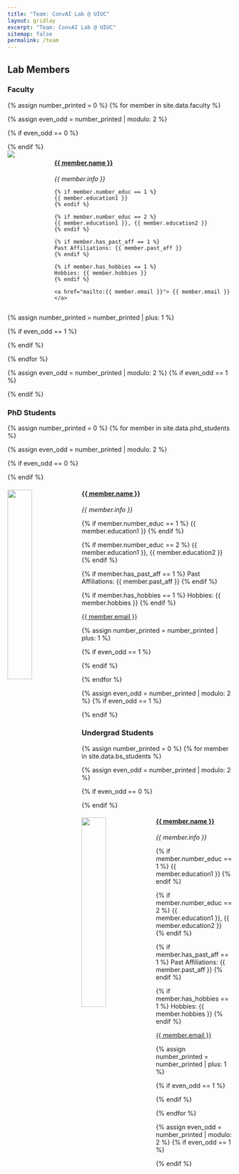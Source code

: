```yaml
---
title: "Team: ConvAI Lab @ UIUC"
layout: gridlay
excerpt: "Team: ConvAI Lab @ UIUC"
sitemap: false
permalink: /team
---
```



## Lab Members


### Faculty

{% assign number_printed = 0 %}
{% for member in site.data.faculty %}

{% assign even_odd = number_printed | modulo: 2 %}

{% if even_odd == 0 %}
<div class="row">
{% endif %}

<div class="col-sm-6 clearfix" style="display: flex; flex-wrap: nowrap; align-items: flex-start; gap: 15px;">

  <img src="{{ site.url }}{{ site.baseurl }}/images/convai_members/{{ member.photo }}" class="img-responsive" style="min-width: 80px; max-width: 100px; height: auto; float: left; margin-right: 10px;" />

  <div style="flex-grow: 1;">
    <h4><a href="{{ member.webpage }}">{{ member.name }}</a></h4>
    <i>{{ member.info }} </i> 

    {% if member.number_educ == 1 %}
    {{ member.education1 }}
    {% endif %}

    {% if member.number_educ == 2 %}
    {{ member.education1 }}, {{ member.education2 }} 
    {% endif %}

    {% if member.has_past_aff == 1 %}
    Past Affiliations: {{ member.past_aff }} 
    {% endif %}

    {% if member.has_hobbies == 1 %}
    Hobbies: {{ member.hobbies }} 
    {% endif %}

    <a href="mailto:{{ member.email }}"> {{ member.email }} </a>
  </div>

</div>

{% assign number_printed = number_printed | plus: 1 %}

{% if even_odd == 1 %}
</div>
{% endif %}

{% endfor %}

{% assign even_odd = number_printed | modulo: 2 %}
{% if even_odd == 1 %}
</div>
{% endif %}










### PhD Students

{% assign number_printed = 0 %}
{% for member in site.data.phd_students %}

{% assign even_odd = number_printed | modulo: 2 %}

{% if even_odd == 0 %}
<div class="row">
{% endif %}

<div class="col-sm-6 clearfix">
  <img src="{{ site.url }}{{ site.baseurl }}/images/convai_members/{{ member.photo }}" class="img-responsive" width="33%" style="float: left" />
  <h4><a href="{{ member.webpage }}">{{ member.name }}</a></h4>
  <i>{{ member.info }} </i> 

  {% if member.number_educ == 1 %}
  {{ member.education1 }}
  {% endif %}

  {% if member.number_educ == 2 %}
  {{ member.education1 }}, {{ member.education2 }} 
  {% endif %}

  {% if member.has_past_aff == 1 %}
  Past Affiliations: {{ member.past_aff }} 
  {% endif %}

  {% if member.has_hobbies == 1 %}
  Hobbies: {{ member.hobbies }} 
  {% endif %}

  <a href="mailto:{{ member.email }}"> {{ member.email }} </a>
</div>

{% assign number_printed = number_printed | plus: 1 %}

{% if even_odd == 1 %}
</div>
{% endif %}

{% endfor %}

{% assign even_odd = number_printed | modulo: 2 %}
{% if even_odd == 1 %}
</div>
{% endif %}





### Undergrad Students

{% assign number_printed = 0 %}
{% for member in site.data.bs_students %}

{% assign even_odd = number_printed | modulo: 2 %}

{% if even_odd == 0 %}
<div class="row">
{% endif %}

<div class="col-sm-6 clearfix">
  <img src="{{ site.url }}{{ site.baseurl }}/images/convai_members/{{ member.photo }}" class="img-responsive" width="33%" style="float: left" />
  <h4><a href="{{ member.webpage }}">{{ member.name }}</a></h4>
  <i>{{ member.info }} </i> 

  {% if member.number_educ == 1 %}
  {{ member.education1 }}
  {% endif %}

  {% if member.number_educ == 2 %}
  {{ member.education1 }}, {{ member.education2 }} 
  {% endif %}

  {% if member.has_past_aff == 1 %}
  Past Affiliations: {{ member.past_aff }} 
  {% endif %}

  {% if member.has_hobbies == 1 %}
  Hobbies: {{ member.hobbies }} 
  {% endif %}

  <a href="mailto:{{ member.email }}"> {{ member.email }} </a>
</div>

{% assign number_printed = number_printed | plus: 1 %}

{% if even_odd == 1 %}
</div>
{% endif %}

{% endfor %}

{% assign even_odd = number_printed | modulo: 2 %}
{% if even_odd == 1 %}
</div>
{% endif %}
















































































<!-- ## Alumni

{% assign number_printed = 0 %}
{% for member in site.data.alumni_members %}

{% assign even_odd = number_printed | modulo: 2 %}

{% if even_odd == 0 %}
<div class="row">
{% endif %}

<div class="col-sm-6 clearfix">
  <img src="{{ site.url }}{{ site.baseurl }}/images/convai_members/{{ member.photo }}" class="img-responsive" width="25%" style="float: left" />
  <h4>{{ member.name }}</h4>
  <i>{{ member.duration }} <br> Role: {{ member.info }}</i>
  <ul style="overflow: hidden">

  </ul>
</div>

{% assign number_printed = number_printed | plus: 1 %}

{% if even_odd == 1 %}
</div>
{% endif %}

{% endfor %}

{% assign even_odd = number_printed | modulo: 2 %}
{% if even_odd == 1 %}
</div>
{% endif %}

## Former visitors, BSc/ MSc students
<div class="row">

<div class="col-sm-4 clearfix">
<h4>Visitors</h4>
{% for member in site.data.alumni_visitors %}
{{ member.name }}
{% endfor %}
</div>

<div class="col-sm-4 clearfix">
<h4>Master students</h4>
{% for member in site.data.alumni_msc %}
{{ member.name }}
{% endfor %}
</div>

<div class="col-sm-4 clearfix">
<h4>Bachelor Students</h4>
{% for member in site.data.alumni_bsc %}
{{ member.name }}
{% endfor %}
</div>

</div>


## Administrative Support
<a href="mailto:Rijsewijk@Physics.LeidenUniv.nl">Ellie van Rijsewijk</a> is helping us (and other groups) with administration. -->
